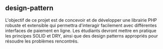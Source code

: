## design-pattern

L'objectif de ce projet est de concevoir et de développer une librairie PHP robuste et extensible qui
permettra d'interagir facilement avec différentes interfaces de paiement en ligne. Les étudiants devront
mettre en pratique les principes SOLID et DRY, ainsi que des design patterns appropriés pour résoudre les
problèmes rencontrés.
